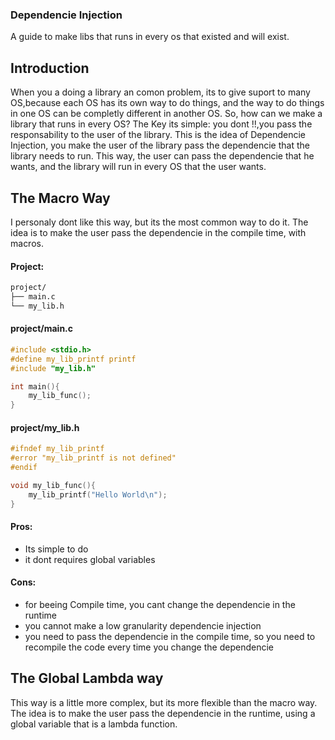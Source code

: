
### Dependencie Injection
A guide to make libs that runs in every os that existed and will exist.

## Introduction
When you a doing a library an comon problem, its to give suport to many OS,because 
each OS has its own way to do things, and the way to do things in one OS can be
completly different in another OS. So, how can we make a library that runs in every OS?
The Key its simple: you dont !!,you pass the responsability to the user of the library.
This is the idea of Dependencie Injection, you make the user of the library pass the
dependencie that the library needs to run. This way, the user can pass the dependencie
that he wants, and the library will run in every OS that the user wants.


## The Macro Way 
I personaly dont like this way, but its the most common way to do it. The idea is to
make the user pass the dependencie in the compile time, with macros.
#### Project:
```txt
project/
├── main.c
└── my_lib.h
```

#### project/main.c
```c
#include <stdio.h>
#define my_lib_printf printf
#include "my_lib.h"

int main(){
    my_lib_func();
}
```
#### project/my_lib.h
```c
#ifndef my_lib_printf 
#error "my_lib_printf is not defined"
#endif

void my_lib_func(){
    my_lib_printf("Hello World\n");
}
```

#### Pros:
- Its simple to do
- it dont requires global variables
#### Cons:
- for beeing Compile time, you cant change the dependencie in the runtime
- you cannot make a low granularity dependencie injection
- you need to pass the dependencie in the compile time, so you need to recompile the code every time you change the dependencie


## The Global Lambda way
This way is a little more complex, but its more flexible than the macro way. The idea is to make the user pass the dependencie in the runtime, using a global variable that is a lambda function.
